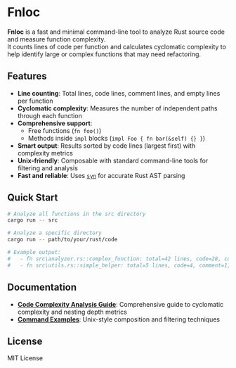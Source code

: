 # Fnloc

**Fnloc** is a fast and minimal command-line tool to analyze Rust source code and measure function complexity.  
It counts lines of code per function and calculates cyclomatic complexity to help identify large or complex functions that may need refactoring.

## Features

- **Line counting**: Total lines, code lines, comment lines, and empty lines per function
- **Cyclomatic complexity**: Measures the number of independent paths through each function
- **Comprehensive support**:
  - Free functions (`fn foo()`)
  - Methods inside `impl` blocks (`impl Foo { fn bar(&self) {} }`)
- **Smart output**: Results sorted by code lines (largest first) with complexity metrics
- **Unix-friendly**: Composable with standard command-line tools for filtering and analysis
- **Fast and reliable**: Uses [`syn`](https://docs.rs/syn) for accurate Rust AST parsing

## Quick Start

```bash
# Analyze all functions in the src directory
cargo run -- src

# Analyze a specific directory
cargo run -- path/to/your/rust/code

# Example output:
#   - fn src\analyzer.rs::complex_function: total=42 lines, code=28, comment=8, empty=6, complexity=12
#   - fn src\utils.rs::simple_helper: total=5 lines, code=4, comment=1, empty=0, complexity=1
```

## Documentation

- **[Code Complexity Analysis Guide](guides/complexity-analysis.md)**: Comprehensive guide to cyclomatic complexity and nesting depth metrics
- **[Command Examples](COMMAND_EXAMPLES.md)**: Unix-style composition and filtering techniques

## License

MIT License


